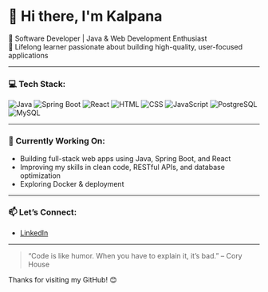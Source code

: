 # 👋 Hi there, I'm Kalpana

🚀 Software Developer | Java & Web Development Enthusiast  
🌱 Lifelong learner passionate about building high-quality, user-focused applications

---

### 💻 Tech Stack:
![Java](https://img.shields.io/badge/Java-%23ED8B00.svg?style=for-the-badge&logo=java&logoColor=white)
![Spring Boot](https://img.shields.io/badge/Spring_Boot-6DB33F?style=for-the-badge&logo=spring-boot&logoColor=white)
![React](https://img.shields.io/badge/React-20232A?style=for-the-badge&logo=react&logoColor=61DAFB)
![HTML](https://img.shields.io/badge/HTML5-E34F26?style=for-the-badge&logo=html5&logoColor=white)
![CSS](https://img.shields.io/badge/CSS3-1572B6?style=for-the-badge&logo=css3&logoColor=white)
![JavaScript](https://img.shields.io/badge/JavaScript-F7DF1E?style=for-the-badge&logo=javascript&logoColor=black)
![PostgreSQL](https://img.shields.io/badge/PostgreSQL-316192?style=for-the-badge&logo=postgresql&logoColor=white)
![MySQL](https://img.shields.io/badge/MySQL-005C84?style=for-the-badge&logo=mysql&logoColor=white)



---

### 📌 Currently Working On:
- Building full-stack web apps using Java, Spring Boot, and React
- Improving my skills in clean code, RESTful APIs, and database optimization
- Exploring Docker & deployment

---

### 📫 Let’s Connect:
- [LinkedIn](https://www.linkedin.com/in/kalpana-b95851203)
---

> “Code is like humor. When you have to explain it, it’s bad.” – Cory House

Thanks for visiting my GitHub! 😊
